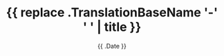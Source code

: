 ---
title: "{{ replace .TranslationBaseName '-' ' ' | title }}"
#menutitle: 
description: 
lead: 
thumbnail: ""
date: "{{ .Date }}"
categories:
  - ""
tags:
  - ""
authorbox: false
sidebar: true
pager: false
#menu: main
#weight: 10
---
